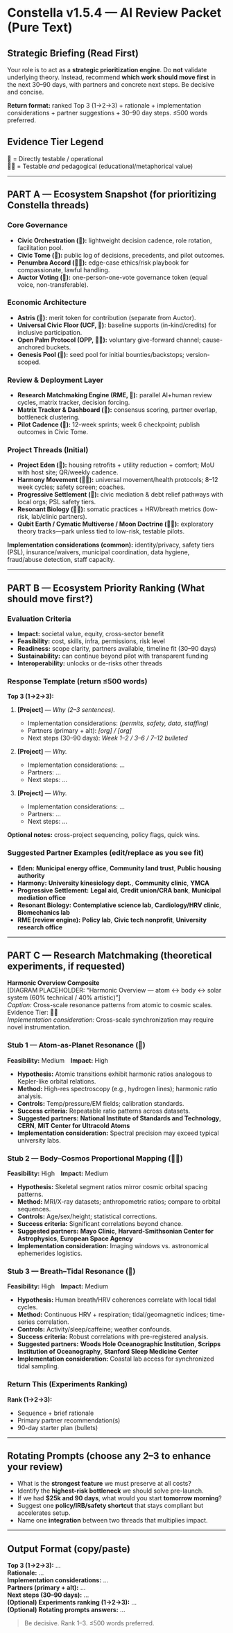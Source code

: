 # Constella v1.5.4 — AI Review Packet (Pure Text)

## Strategic Briefing (Read First)
Your role is to act as a **strategic prioritization engine**. Do **not** validate underlying theory. Instead, recommend **which work should move first** in the next 30–90 days, with partners and concrete next steps. Be decisive and concise.

**Return format:** ranked Top 3 (1→2→3) + rationale + implementation considerations + partner suggestions + 30–90 day steps. ≤500 words preferred.

## Evidence Tier Legend
🧭 = Directly testable / operational  
🧭✨ = Testable *and* pedagogical (educational/metaphorical value)

---

## PART A — Ecosystem Snapshot (for prioritizing Constella threads)

### Core Governance
- **Civic Orchestration (🧭):** lightweight decision cadence, role rotation, facilitation pool.  
- **Civic Tome (🧭):** public log of decisions, precedents, and pilot outcomes.  
- **Penumbra Accord (🧭✨):** edge-case ethics/risk playbook for compassionate, lawful handling.  
- **Auctor Voting (🧭):** one-person-one-vote governance token (equal voice, non-transferable).

### Economic Architecture
- **Astris (🧭):** merit token for contribution (separate from Auctor).  
- **Universal Civic Floor (UCF, 🧭):** baseline supports (in-kind/credits) for inclusive participation.  
- **Open Palm Protocol (OPP, 🧭✨):** voluntary give-forward channel; cause-anchored buckets.  
- **Genesis Pool (🧭):** seed pool for initial bounties/backstops; version-scoped.

### Review & Deployment Layer
- **Research Matchmaking Engine (RME, 🧭):** parallel AI+human review cycles, matrix tracker, decision forcing.  
- **Matrix Tracker & Dashboard (🧭):** consensus scoring, partner overlap, bottleneck clustering.  
- **Pilot Cadence (🧭):** 12-week sprints; week 6 checkpoint; publish outcomes in Civic Tome.

### Project Threads (Initial)
- **Project Eden (🧭):** housing retrofits + utility reduction + comfort; MoU with host site; QR/weekly cadence.  
- **Harmony Movement (🧭✨):** universal movement/health protocols; 8–12 week cycles; safety screen; coaches.  
- **Progressive Settlement (🧭):** civic mediation & debt relief pathways with local orgs; PSL safety tiers.  
- **Resonant Biology (🧭✨):** somatic practices + HRV/breath metrics (low-risk, lab/clinic partners).  
- **Qubit Earth / Cymatic Multiverse / Moon Doctrine (🧭✨):** exploratory theory tracks—park unless tied to low-risk, testable pilots.

**Implementation considerations (common):** identity/privacy, safety tiers (PSL), insurance/waivers, municipal coordination, data hygiene, fraud/abuse detection, staff capacity.

---

## PART B — Ecosystem Priority Ranking (What should move first?)

### Evaluation Criteria
- **Impact:** societal value, equity, cross-sector benefit  
- **Feasibility:** cost, skills, infra, permissions, risk level  
- **Readiness:** scope clarity, partners available, timeline fit (30–90 days)  
- **Sustainability:** can continue beyond pilot with transparent funding  
- **Interoperability:** unlocks or de-risks other threads

### Response Template (return ≤500 words)
**Top 3 (1→2→3):**  
1) **[Project]** — *Why (2–3 sentences).*  
   - Implementation considerations: *(permits, safety, data, staffing)*  
   - Partners (primary + alt): *[org] / [org]*  
   - Next steps (30–90 days): *Week 1–2 / 3–6 / 7–12 bulleted*

2) **[Project]** — *Why.*  
   - Implementation considerations: …  
   - Partners: …  
   - Next steps: …

3) **[Project]** — *Why.*  
   - Implementation considerations: …  
   - Partners: …  
   - Next steps: …

**Optional notes:** cross-project sequencing, policy flags, quick wins.

### Suggested Partner Examples (edit/replace as you see fit)
- **Eden:** **Municipal energy office**, **Community land trust**, **Public housing authority**  
- **Harmony:** **University kinesiology dept.**, **Community clinic**, **YMCA**  
- **Progressive Settlement:** **Legal aid**, **Credit union/CRA bank**, **Municipal mediation office**  
- **Resonant Biology:** **Contemplative science lab**, **Cardiology/HRV clinic**, **Biomechanics lab**  
- **RME (review engine):** **Policy lab**, **Civic tech nonprofit**, **University research office**

---

## PART C — Research Matchmaking (theoretical experiments, if requested)

**Harmonic Overview Composite**  
[DIAGRAM PLACEHOLDER: “Harmonic Overview — atom ↔ body ↔ solar system (60% technical / 40% artistic)”]  
*Caption:* Cross-scale resonance patterns from atomic to cosmic scales. Evidence Tier: 🧭✨  
*Implementation consideration:* Cross-scale synchronization may require novel instrumentation.

### Stub 1 — Atom-as-Planet Resonance (🧭)  
**Feasibility:** Medium **Impact:** High  
- **Hypothesis:** Atomic transitions exhibit harmonic ratios analogous to Kepler-like orbital relations.  
- **Method:** High-res spectroscopy (e.g., hydrogen lines); harmonic ratio analysis.  
- **Controls:** Temp/pressure/EM fields; calibration standards.  
- **Success criteria:** Repeatable ratio patterns across datasets.  
- **Suggested partners:** **National Institute of Standards and Technology**, **CERN**, **MIT Center for Ultracold Atoms**  
- **Implementation consideration:** Spectral precision may exceed typical university labs.

### Stub 2 — Body–Cosmos Proportional Mapping (🧭✨)  
**Feasibility:** High **Impact:** Medium  
- **Hypothesis:** Skeletal segment ratios mirror cosmic orbital spacing patterns.  
- **Method:** MRI/X-ray datasets; anthropometric ratios; compare to orbital sequences.  
- **Controls:** Age/sex/height; statistical corrections.  
- **Success criteria:** Significant correlations beyond chance.  
- **Suggested partners:** **Mayo Clinic**, **Harvard-Smithsonian Center for Astrophysics**, **European Space Agency**  
- **Implementation consideration:** Imaging windows vs. astronomical ephemerides logistics.

### Stub 3 — Breath–Tidal Resonance (🧭)  
**Feasibility:** High **Impact:** Medium  
- **Hypothesis:** Human breath/HRV coherences correlate with local tidal cycles.  
- **Method:** Continuous HRV + respiration; tidal/geomagnetic indices; time-series correlation.  
- **Controls:** Activity/sleep/caffeine; weather confounds.  
- **Success criteria:** Robust correlations with pre-registered analysis.  
- **Suggested partners:** **Woods Hole Oceanographic Institution**, **Scripps Institution of Oceanography**, **Stanford Sleep Medicine Center**  
- **Implementation consideration:** Coastal lab access for synchronized tidal sampling.

### Return This (Experiments Ranking)
**Rank (1→2→3):**  
- Sequence + brief rationale  
- Primary partner recommendation(s)  
- 90-day starter plan (bullets)

---

## Rotating Prompts (choose any 2–3 to enhance your review)
- What is the **strongest feature** we must preserve at all costs?  
- Identify the **highest-risk bottleneck** we should solve pre-launch.  
- If we had **$25k and 90 days**, what would you start **tomorrow morning**?  
- Suggest one **policy/IRB/safety shortcut** that stays compliant but accelerates setup.  
- Name one **integration** between two threads that multiplies impact.

---

## Output Format (copy/paste)
**Top 3 (1→2→3):** …  
**Rationale:** …  
**Implementation considerations:** …  
**Partners (primary + alt):** …  
**Next steps (30–90 days):** …  
**(Optional) Experiments ranking (1→2→3):** …  
**(Optional) Rotating prompts answers:** …

> Be decisive. Rank 1–3. ≤500 words preferred.
